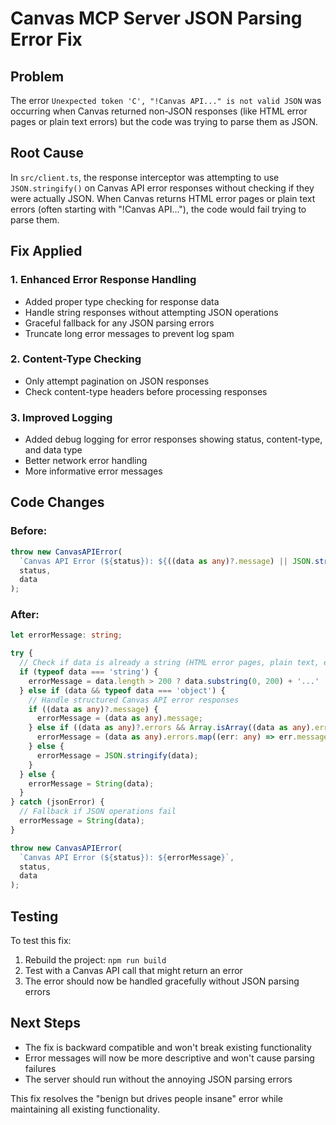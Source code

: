 # Canvas MCP Server JSON Parsing Error Fix

## Problem
The error `Unexpected token 'C', "!Canvas API..." is not valid JSON` was occurring when Canvas returned non-JSON responses (like HTML error pages or plain text errors) but the code was trying to parse them as JSON.

## Root Cause
In `src/client.ts`, the response interceptor was attempting to use `JSON.stringify()` on Canvas API error responses without checking if they were actually JSON. When Canvas returns HTML error pages or plain text errors (often starting with "!Canvas API..."), the code would fail trying to parse them.

## Fix Applied

### 1. Enhanced Error Response Handling
- Added proper type checking for response data
- Handle string responses without attempting JSON operations
- Graceful fallback for any JSON parsing errors
- Truncate long error messages to prevent log spam

### 2. Content-Type Checking
- Only attempt pagination on JSON responses
- Check content-type headers before processing responses

### 3. Improved Logging
- Added debug logging for error responses showing status, content-type, and data type
- Better network error handling
- More informative error messages

## Code Changes

### Before:
```typescript
throw new CanvasAPIError(
  `Canvas API Error (${status}): ${((data as any)?.message) || JSON.stringify(data)}`, 
  status, 
  data
);
```

### After:
```typescript
let errorMessage: string;

try {
  // Check if data is already a string (HTML error pages, plain text, etc.)
  if (typeof data === 'string') {
    errorMessage = data.length > 200 ? data.substring(0, 200) + '...' : data;
  } else if (data && typeof data === 'object') {
    // Handle structured Canvas API error responses
    if ((data as any)?.message) {
      errorMessage = (data as any).message;
    } else if ((data as any)?.errors && Array.isArray((data as any).errors)) {
      errorMessage = (data as any).errors.map((err: any) => err.message || err).join(', ');
    } else {
      errorMessage = JSON.stringify(data);
    }
  } else {
    errorMessage = String(data);
  }
} catch (jsonError) {
  // Fallback if JSON operations fail
  errorMessage = String(data);
}

throw new CanvasAPIError(
  `Canvas API Error (${status}): ${errorMessage}`, 
  status, 
  data
);
```

## Testing
To test this fix:

1. Rebuild the project: `npm run build`
2. Test with a Canvas API call that might return an error
3. The error should now be handled gracefully without JSON parsing errors

## Next Steps
- The fix is backward compatible and won't break existing functionality
- Error messages will now be more descriptive and won't cause parsing failures
- The server should run without the annoying JSON parsing errors

This fix resolves the "benign but drives people insane" error while maintaining all existing functionality.
